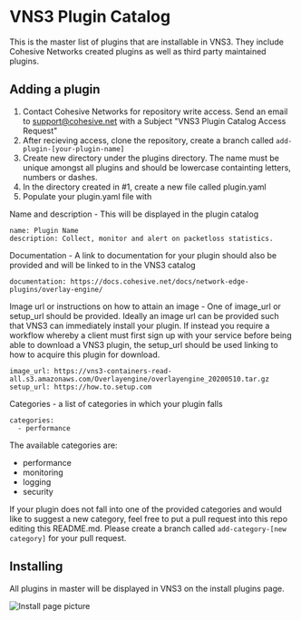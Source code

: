 # VNS3 Plugin Catalog
This is the master list of plugins that are installable in VNS3. They include Cohesive Networks created plugins as well as third party maintained plugins.

## Adding a plugin
1. Contact Cohesive Networks for repository write access. Send an email to support@cohesive.net with a Subject "VNS3 Plugin Catalog Access Request"
2. After recieving access, clone the repository, create a branch called `add-plugin-[your-plugin-name]`
3. Create new directory under the plugins directory. The name must be unique amongst all plugins and should be lowercase containting letters, numbers or dashes.
4. In the directory created in #1, create a new file called plugin.yaml
5. Populate your plugin.yaml file with 


Name and description - This will be displayed in the plugin catalog
```
name: Plugin Name
description: Collect, monitor and alert on packetloss statistics.
```

Documentation - A link to documentation for your plugin should also be provided and will be linked to in the VNS3 catalog
```
documentation: https://docs.cohesive.net/docs/network-edge-plugins/overlay-engine/
```

Image url or instructions on how to attain an image - One of image_url or setup_url should be provided. Ideally an image url can be provided such that VNS3 can immediately install your plugin. If instead you require a workflow whereby a client must first sign up with your service before being able to download a VNS3 plugin, the setup_url should be used linking to how to acquire this plugin for download.
```
image_url: https://vns3-containers-read-all.s3.amazonaws.com/Overlayengine/overlayengine_20200510.tar.gz
setup_url: https://how.to.setup.com
```

Categories - a list of categories in which your plugin falls
```
categories:
  - performance
```

The available categories are:
- performance
- monitoring
- logging
- security

If your plugin does not fall into one of the provided categories and would like to suggest a new category, feel free to put a pull request into this repo editing this README.md. Please create a branch called `add-category-[new category]` for your pull request.

## Installing
All plugins in master will be displayed in VNS3 on the install plugins page.


![Install page picture](https://vns3-testing-assets.s3.amazonaws.com/vns3-plugin-install-page.png "VNS3 plugin install page")
